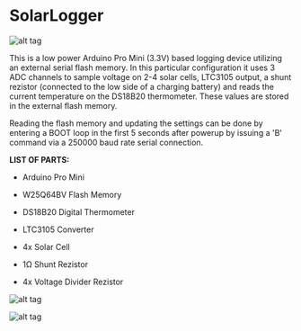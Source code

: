 # SolarLogger

![alt tag](https://github.com/TomasTT7/SolarLogger/blob/master/SolarLogger.jpg)

This is a low power Arduino Pro Mini (3.3V) based logging device utilizing an external serial flash memory. In this particular configuration it uses 3 ADC channels to sample voltage on 2-4 solar cells, LTC3105 output, a shunt rezistor (connected to the low side of a charging battery) and reads the current temperature on the DS18B20 thermometer. These values are stored in the external flash memory.

Reading the flash memory and updating the settings can be done by entering a BOOT loop in the first 5 seconds after powerup by issuing a 'B' command via a 250000 baud rate serial connection.  


**LIST OF PARTS:**

- Arduino Pro Mini
  
- W25Q64BV Flash Memory
  
- DS18B20 Digital Thermometer
  
- LTC3105 Converter
  
- 4x Solar Cell
  
- 1Ω Shunt Rezistor
  
- 4x Voltage Divider Rezistor 
  


![alt tag](https://github.com/TomasTT7/SolarLogger/blob/master/voltage(mV)_temperature(m%C2%B0C)_8s_charging.png)

![alt tag](https://github.com/TomasTT7/SolarLogger/blob/master/current(mA)_8s_charging.png)
